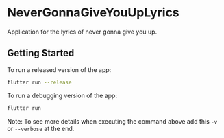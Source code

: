 # NeverGonnaGiveYouUpLyrics

Application for the lyrics of never gonna give you up.

## Getting Started

To run a released version of the app:

```bash
flutter run --release
```

To run a debugging version of the app:

```bash
flutter run
```

Note: To see more details when executing the command above add this `-v` or `--verbose` at the end.
